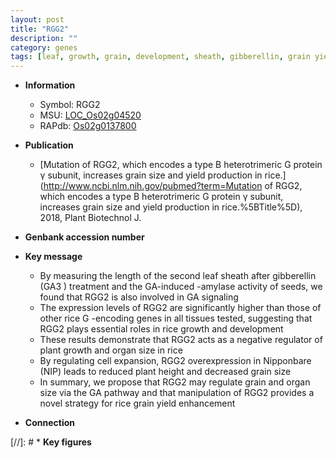 ```yaml
---
layout: post
title: "RGG2"
description: ""
category: genes
tags: [leaf, growth, grain, development, sheath, gibberellin, grain yield, yield, grain size,  ga , height, plant height, Gibberellin, GA, organ size, plant growth]
---
```


* **Information**  
    + Symbol: RGG2  
    + MSU: [LOC_Os02g04520](http://rice.uga.edu/cgi-bin/ORF_infopage.cgi?orf=LOC_Os02g04520)  
    + RAPdb: [Os02g0137800](https://rapdb.dna.affrc.go.jp/locus/?name=Os02g0137800)  

* **Publication**  
    + [Mutation of RGG2, which encodes a type B heterotrimeric G protein γ subunit, increases grain size and yield production in rice.](http://www.ncbi.nlm.nih.gov/pubmed?term=Mutation of RGG2, which encodes a type B heterotrimeric G protein γ subunit, increases grain size and yield production in rice.%5BTitle%5D), 2018, Plant Biotechnol J.

* **Genbank accession number**  

* **Key message**  
    + By measuring the length of the second leaf sheath after gibberellin (GA3 ) treatment and the GA-induced <a6><c1>-amylase activity of seeds, we found that RGG2 is also involved in GA signaling
    + The expression levels of RGG2 are significantly higher than those of other rice G<a6><c3> -encoding genes in all tissues tested, suggesting that RGG2 plays essential roles in rice growth and development
    + These results demonstrate that RGG2 acts as a negative regulator of plant growth and organ size in rice
    + By regulating cell expansion, RGG2 overexpression in Nipponbare (NIP) leads to reduced plant height and decreased grain size
    + In summary, we propose that RGG2 may regulate grain and organ size via the GA pathway and that manipulation of RGG2 provides a novel strategy for rice grain yield enhancement

* **Connection**  

[//]: # * **Key figures**  


